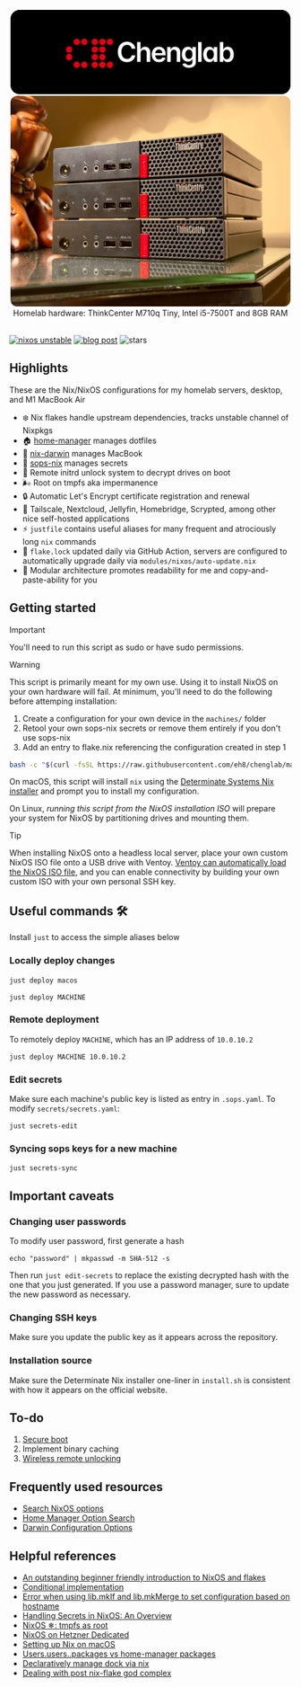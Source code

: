 <p align="center">
  <img src=".github/images/background.gif" width=500 alt="chenglab" />
  <br>
  <img src=".github/images/servers.jpg" alt="chenglab" width=500 style="border-radius: 12px;"/>
  <br>
  Homelab hardware: ThinkCenter M710q Tiny, Intel i5-7500T and 8GB RAM
  <br>
  <br>
</p>

[![nixos unstable](https://img.shields.io/badge/NixOS-unstable-blue.svg?&logo=NixOS&logoColor=white)](https://nixos.org)
[![blog post](https://img.shields.io/badge/blog%20post-snazzy-purple.svg)](https://chengeric.com/homelab?gh)
![stars](https://img.shields.io/github/stars/eh8/chenglab?logo=github&style=flat&color)

## Highlights

These are the Nix/NixOS configurations for my homelab servers, desktop, and 
M1 MacBook Air 

- ❄️ Nix flakes handle upstream dependencies, tracks unstable channel of Nixpkgs
- 🏠 [home-manager](https://github.com/nix-community/home-manager) manages
  dotfiles 
- 🍎 [nix-darwin](https://github.com/LnL7/nix-darwin) manages MacBook 
- 🤫 [sops-nix](https://github.com/Mic92/sops-nix) manages secrets 
- 🔑 Remote initrd unlock system to decrypt drives on boot 
- 🌬️ Root on tmpfs aka impermanence 
- 🔒 Automatic Let's Encrypt certificate registration and renewal 
- 🧩 Tailscale, Nextcloud, Jellyfin, Homebridge, Scrypted, among other nice
  self-hosted applications 
- ⚡️ `justfile` contains useful aliases for many frequent and atrociously long
  `nix` commands 
- 🤖 `flake.lock` updated daily via GitHub Action, servers are configured to
  automatically upgrade daily via `modules/nixos/auto-update.nix`
- 🧱 Modular architecture promotes readability for me and copy-and-paste-ability
  for you 

## Getting started

> [!IMPORTANT] 
> You'll need to run this script as sudo or have sudo permissions.

> [!WARNING] 
> This script is primarily meant for my own use. Using it to install NixOS on
> your own hardware will fail. At minimum, you'll need to do the following
> before attemping installation:
> 
> 1. Create a configuration for your own device in the `machines/` folder
> 1. Retool your own sops-nix secrets or remove them entirely if you don't use
>    sops-nix
> 1. Add an entry to flake.nix referencing the configuration created in step 1

```bash
bash -c "$(curl -fsSL https://raw.githubusercontent.com/eh8/chenglab/main/install.sh)"
```

On macOS, this script will install `nix` using the [Determinate Systems Nix
installer](https://zero-to-nix.com/start/install) and prompt you to install my
configuration.

On Linux, *running this script from the NixOS installation ISO* will prepare
your system for NixOS by partitioning drives and mounting them. 

> [!TIP] 
> When installing NixOS onto a headless local server, place your own
> custom NixOS ISO file onto a USB drive with Ventoy. [Ventoy can automatically
> load the NixOS ISO file](https://chengeric.com/homelab/#remotely-entering-nixos-installer),
> and you can enable connectivity by building your own custom ISO with your
> own personal SSH key.

## Useful commands 🛠️

Install `just` to access the simple aliases below

### Locally deploy changes

```
just deploy macos
```

```
just deploy MACHINE
```

### Remote deployment

To remotely deploy `MACHINE`, which has an IP address of `10.0.10.2`

```
just deploy MACHINE 10.0.10.2
```

### Edit secrets

Make sure each machine's public key is listed as entry in `.sops.yaml`. To
modify `secrets/secrets.yaml`:

```
just secrets-edit
```

### Syncing sops keys for a new machine 

```
just secrets-sync
```

## Important caveats

### Changing user passwords

To modify user password, first generate a hash

```
echo "password" | mkpasswd -m SHA-512 -s
```

Then run `just edit-secrets` to replace the existing decrypted hash with the one
that you just generated. If you use a password manager, sure to update the new
password as necessary.

### Changing SSH keys

Make sure you update the public key as it appears across the repository.

### Installation source

Make sure the Determinate Nix installer one-liner in `install.sh` is consistent
with how it appears on the official website.

## To-do

1. [Secure boot](https://github.com/nix-community/lanzaboote)
2. Implement binary caching
3. [Wireless remote
   unlocking](https://discourse.nixos.org/t/wireless-connection-within-initrd/38317/13)


## Frequently used resources

- [Search NixOS options](https://search.nixos.org/options)
- [Home Manager Option
  Search](https://mipmip.github.io/home-manager-option-search/)
- [Darwin Configuration
  Options](https://daiderd.com/nix-darwin/manual/index.html)

## Helpful references

- [An outstanding beginner friendly introduction to NixOS and
  flakes](https://nixos-and-flakes.thiscute.world/)
- [Conditional
  implementation](https://nixos.wiki/wiki/Extend_NixOS#Conditional_Implementation)
- [Error when using lib.mkIf and lib.mkMerge to set configuration based on
  hostname](https://stackoverflow.com/questions/77527439/error-when-using-lib-mkif-and-lib-mkmerge-to-set-configuration-based-on-hostname)
- [Handling Secrets in NixOS: An
  Overview](https://lgug2z.com/articles/handling-secrets-in-nixos-an-overview/)
- [NixOS ❄: tmpfs as root](https://elis.nu/blog/2020/05/nixos-tmpfs-as-root)
- [NixOS on Hetzner
  Dedicated](https://mhu.dev/posts/2024-01-06-nixos-on-hetzner)
- [Setting up Nix on macOS](https://nixcademy.com/2024/01/15/nix-on-macos/)
- [Users.users.<name>.packages vs home-manager
  packages](https://discourse.nixos.org/t/users-users-name-packages-vs-home-manager-packages/22240)
- [Declaratively manage dock via
  nix](https://github.com/dustinlyons/nixos-config/blob/8a14e1f0da074b3f9060e8c822164d922bfeec29/modules/darwin/home-manager.nix#L74)
- [Dealing with post nix-flake god
  complex](https://www.reddit.com/r/NixOS/comments/kauf1m/dealing_with_post_nixflake_god_complex/)
